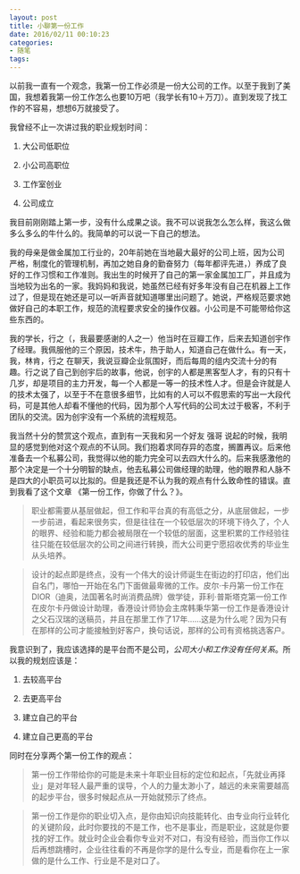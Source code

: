 ```yaml
---
layout: post
title: 小聊第一份工作
date: 2016/02/11 00:10:23
categories:
- 随笔
tags:
---
```


以前我一直有一个观念，我第一份工作必须是一份大公司的工作。以至于我到了美国，我想着我第一份工作怎么也要10万吧（我学长有10＋万刀）。直到发现了找工作的不容易，想想6万就接受了。

我曾经不止一次讲过我的职业规划时间：

1. 大公司低职位

2. 小公司高职位

3. 工作室创业

4. 公司成立

我目前刚刚踏上第一步，没有什么成果之谈。我不可以说我怎么怎么样，我这么做多么多么的牛什么的。我简单的可以说一下自己的想法。

我的母亲是做金属加工行业的，20年前她在当地最大最好的公司上班，因为公司严格，制度化的管理机制，再加之她自身的勤奋努力（每年都评先进，）养成了良好的工作习惯和工作准则。我出生的时候开了自己的第一家金属加工厂，并且成为当地较为出名的一家。我妈妈和我说，她虽然已经有好多年没有自己在机器上工作过了，但是现在她还是可以一听声音就知道哪里出问题了。她说，严格规范要求她做好自己的本职工作，规范的流程要求安全的操作仪器。小公司是不可能带给你这些东西的。

我的学长，行之（，我最要感谢的人之一）他当时在豆瓣工作，后来去知道创宇作了经理。我佩服他的三个原因，技术牛，热于助人，知道自己在做什么。有一天，我，林肯，行之 在聊天，我说豆瓣企业氛围好，而后每周的组内交流十分的有趣。行之说了自己到创宇后的故事，他说，创宇的人都是黑客型人才，有的只有十几岁，却是项目的主力开发，每一个人都是一等一的技术性人才。但是会许就是人的技术太强了，以至于不在意很多细节，比如有的人可以不假思索的写出一大段代码，可是其他人却看不懂他的代码，因为那个人写代码的公司太过于极客，不利于团队的交流。因为创宇没有一个系统的流程规范。

我当然十分的赞赏这个观点，直到有一天我和另一个好友 强哥 说起的时候，我明显的感觉到他对这个观点的不认同。我们抱着求同存异的态度，搁置再议。后来他准备去一个私募公司，我觉得以他的能力完全可以去四大什么的。后来我感激他的那个决定是一个十分明智的缺点，他去私募公司做经理的助理，他的眼界和人脉不是四大的小职员可以比拟的。但是我还是不认为我的观点有什么致命性的错误。直到我看了这个文章 《第一份工作，你做了什么？》。

> 职业都需要从基层做起，但工作和平台真的有高低之分，从底层做起，一步一步前进，看起来很务实，但是往往在一个较低层次的环境下待久了，个人的眼界、经验和能力都会被局限在一个较低的层面，这里积累的工作经验往往只能在较低层次的公司之间进行转换，而大公司更宁愿招收优秀的毕业生从头培养。

> 设计的起点即是终点，没有一个伟大的设计师诞生在街边的打印店，他们出自名门，哪怕一开始在名门下面做最卑微的工作。皮尔·卡丹第一份工作在DIOR（迪奥，法国著名时尚消费品牌）做学徒，菲利·普斯塔克第一份工作在皮尔卡丹做设计助理，香港设计师协会主席韩秉华第一份工作是香港设计之父石汉瑞的送稿员，并且在那里工作了17年……这是为什么呢？因为只有在那样的公司才能接触到好客户，换句话说，那样的公司有资格挑选客户。

我意识到了，我应该选择的是平台而不是公司，*公司大小和工作没有任何关系*。所以我的规划应该是：

1. 去较高平台

2. 去更高平台

3. 建立自己的平台

4. 建立自己更高的平台

同时在分享两个第一份工作的观点：

> 第一份工作带给你的可能是未来十年职业目标的定位和起点，「先就业再择业」是对年轻人最严重的误导，个人的力量太渺小了，越远的未来需要越高的起步平台，很多时候起点从一开始就预示了终点。

> 第一份工作是你的职业切入点，是你由知识向技能转化、由专业向行业转化的关键阶段，此时你要找的不是工作，也不是事业，而是职业，这就是你要找的好工作。就业时企业会看你专业对不对口，有没有经验，而当你工作以后再想跳槽时，企业往往看的不再是你学的是什么专业，而是看你在上一家做的是什么工作、行业是不是对口了。
